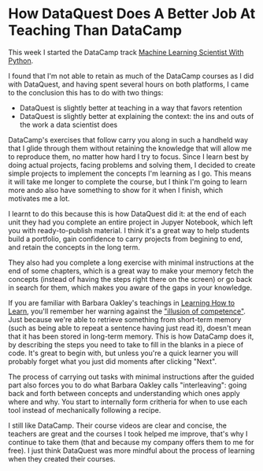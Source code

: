 # How DataQuest Does A Better Job At Teaching Than DataCamp

This week I started the DataCamp track [Machine Learning Scientist With Python](https://www.datacamp.com/tracks/machine-learning-scientist-with-python). 

I found that I'm not able to retain as much of the DataCamp courses as I did with DataQuest, and having spent several hours on both platforms, I came to the conclusion this has to do with two things: 

- DataQuest is slightly better at teaching in a way that favors retention
- DataQuest is slightly better at explaining the context: the ins and outs of the work a data scientist does

DataCamp's exercises that follow carry you along in such a handheld way that I glide through them without retaining the knowledge that will allow me to reproduce them, no matter how hard I try to focus. Since I learn best by doing actual projects, facing problems and solving them, I decided to create simple projects to implement the concepts I'm learning as I go. This means it will take me longer to complete the course, but I think I'm going to learn more ando also have something to show for it when I finish, which motivates me a lot. 

I learnt to do this because this is how DataQuest did it: at the end of each unit they had you complete an entire project in Jupyer Notebook, which left you with ready-to-publish material. I think it's a great way to help students build a portfolio, gain confidence to carry projects from begining to end, and retain the concepts in the long term. 

They also had you complete a long exercise with minimal instructions at the end of some chapters, which is a great way to make your memory fetch the concepts (instead of having the steps right there on the screen) or go back in search for them, which makes you aware of the gaps in your knowledge. 

If you are familiar with Barbara Oakley's teachings in [Learning How to Learn](https://www.coursera.org/learn/learning-how-to-learn), you'll remember her warning against the ["illusion of competence"](https://www.coursera.org/learn/learning-how-to-learn). Just because we're able to retrieve something from short-term memory (such as being able to repeat a sentence having just read it), doesn't mean that it has been stored in long-term memory. This is how DataCamp does it, by describing the steps you need to take to fill in the blanks in a piece of code. It's great to begin with, but unless you're a quick learner you will probably forget what you just did moments after clicking "Next". 

The process of carrying out tasks with minimal instructions after the guided part also forces you to do what Barbara Oakley calls "interleaving": going back and forth between concepts and understanding which ones apply where and why. You start to internally form critheria for when to use each tool instead of mechanically following a recipe.

I still like DataCamp. Their course videos are clear and concise, the teachers are great and the courses I took helped me improve, that's why I continue to take them (that and because my company offers them to me for free). I just think DataQuest was more mindful about the process of learning when they created their courses. 


